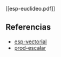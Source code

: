 [[esp-euclideo.pdf]]

## Referencias
- [esp-vectorial](./esp-vectorial.md)
- [prod-escalar](./prod-escalar.md)
